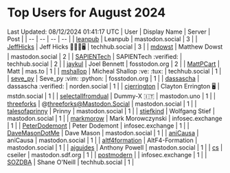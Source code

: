 # Top Users for August 2024
Last Updated: 08/12/2024 01:41:17 UTC
| User | Display Name | Server | Post |
| -- | -- | -- | -- |
| [leanpub](https://mastodon.social/@leanpub) | Leanpub | mastodon.social | 3 |
| [JeffHicks](https://techhub.social/@JeffHicks) | Jeff Hicks 🐶🎼🍷🖥️ | techhub.social | 3 |
| [mdowst](https://mastodon.social/@mdowst) | Matthew Dowst | mastodon.social | 2 |
| [SAPIENTech](https://techhub.social/@SAPIENTech) | SAPIENTech :verified: | techhub.social | 2 |
| [jaykul](https://fosstodon.org/@jaykul) | Joel Bennett | fosstodon.org | 2 |
| [MattPCart](https://mas.to/@MattPCart) | Matt | mas.to | 1 |
| [mshallop](https://techhub.social/@mshallop) | Micheal Shallop :ve: :tux: | techhub.social | 1 |
| [seve_py](https://fosstodon.org/@seve_py) | Seve_py :vim: :python: | fosstodon.org | 1 |
| [dassascha](https://norden.social/@dassascha) | dassascha :verified: | norden.social | 1 |
| [cjerrington](https://mstdn.social/@cjerrington) | Clayton Errington 🖥️ | mstdn.social | 1 |
| [selectallfromdual](https://mastodon.uno/@selectallfromdual) | Dummy-X 🇮🇹 | mastodon.uno | 1 |
| [threeforks](https://mastodon.social/@threeforks) | @threeforks@Mastodon.Social | mastodon.social | 1 |
| [talesofaprinny](https://mastodon.social/@talesofaprinny) | Prinny | mastodon.social | 1 |
| [stiefkind](https://mastodon.social/@stiefkind) | Wolfgang Stief | mastodon.social | 1 |
| [markmorow](https://infosec.exchange/@markmorow) | Mark Morowczynski | infosec.exchange | 1 |
| [PeterDodemont](https://infosec.exchange/@PeterDodemont) | Peter Dodemont | infosec.exchange | 1 |
| [DaveMasonDotMe](https://mastodon.social/@DaveMasonDotMe) | Dave Mason | mastodon.social | 1 |
| [aniCausa](https://mastodon.social/@aniCausa) | aniCausa | mastodon.social | 1 |
| [altf4formation](https://mastodon.social/@altf4formation) | AltF4-Formation | mastodon.social | 1 |
| [ajguides](https://mastodon.social/@ajguides) | Anthony Powell | mastodon.social | 1 |
| [cs](https://mastodon.sdf.org/@cs) | cseiler | mastodon.sdf.org | 1 |
| [postmodern](https://infosec.exchange/@postmodern) |  | infosec.exchange | 1 |
| [SOZDBA](https://techhub.social/@SOZDBA) | Shane O'Neill | techhub.social | 1 |
